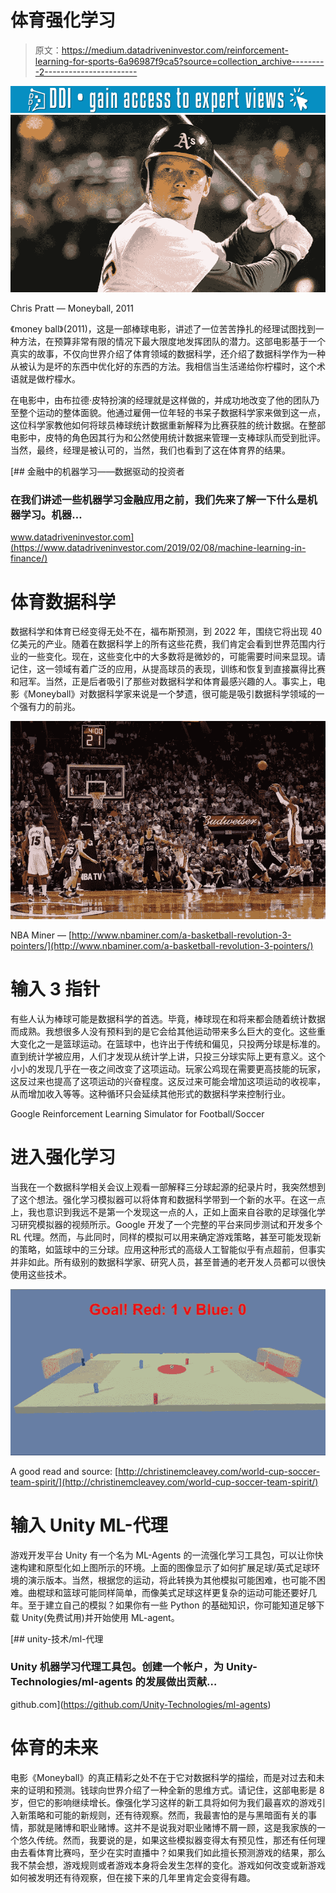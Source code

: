 # 体育强化学习

> 原文：<https://medium.datadriveninvestor.com/reinforcement-learning-for-sports-6a96987f9ca5?source=collection_archive---------2----------------------->

[![](img/43a51259bdbb538f8daaef54559fb024.png)](http://www.track.datadriveninvestor.com/1B9E)![](img/16dd6f9ee2d839e726ba398b53150d2e.png)

Chris Pratt — Moneyball, 2011

《money ball》(2011)，这是一部棒球电影，讲述了一位苦苦挣扎的经理试图找到一种方法，在预算非常有限的情况下最大限度地发挥团队的潜力。这部电影基于一个真实的故事，不仅向世界介绍了体育领域的数据科学，还介绍了数据科学作为一种从被认为是坏的东西中优化好的东西的方法。我相信当生活递给你柠檬时，这个术语就是做柠檬水。

在电影中，由布拉德·皮特扮演的经理就是这样做的，并成功地改变了他的团队乃至整个运动的整体面貌。他通过雇佣一位年轻的书呆子数据科学家来做到这一点，这位科学家教他如何将球员棒球统计数据重新解释为比赛获胜的统计数据。在整部电影中，皮特的角色因其行为和公然使用统计数据来管理一支棒球队而受到批评。当然，最终，经理是被认可的，当然，我们也看到了这在体育界的结果。

[](https://www.datadriveninvestor.com/2019/02/08/machine-learning-in-finance/) [## 金融中的机器学习——数据驱动的投资者

### 在我们讲述一些机器学习金融应用之前，我们先来了解一下什么是机器学习。机器…

www.datadriveninvestor.com](https://www.datadriveninvestor.com/2019/02/08/machine-learning-in-finance/) 

# 体育数据科学

数据科学和体育已经变得无处不在，福布斯预测，到 2022 年，围绕它将出现 40 亿美元的产业。随着在数据科学上的所有这些花费，我们肯定会看到世界范围内行业的一些变化。现在，这些变化中的大多数将是微妙的，可能需要时间来显现。请记住，这一领域有着广泛的应用，从提高球员的表现，训练和恢复到直接赢得比赛和冠军。当然，正是后者吸引了那些对数据科学和体育最感兴趣的人。事实上，电影《Moneyball》对数据科学家来说是一个梦遗，很可能是吸引数据科学领域的一个强有力的前兆。

![](img/0a6b392175847cbff9242e60fe54f017.png)

NBA Miner — [http://www.nbaminer.com/a-basketball-revolution-3-pointers/](http://www.nbaminer.com/a-basketball-revolution-3-pointers/)

# 输入 3 指针

有些人认为棒球可能是数据科学的首选。毕竟，棒球现在和将来都会随着统计数据而成熟。我想很多人没有预料到的是它会给其他运动带来多么巨大的变化。这些重大变化之一是篮球运动。在篮球中，也许出于传统和偏见，只投两分球是标准的。直到统计学被应用，人们才发现从统计学上讲，只投三分球实际上更有意义。这个小小的发现几乎在一夜之间改变了这项运动。玩家公鸡现在需要更高技能的玩家，这反过来也提高了这项运动的兴奋程度。这反过来可能会增加这项运动的收视率，从而增加收入等等。这种循环只会延续其他形式的数据科学来控制行业。

Google Reinforcement Learning Simulator for Football/Soccer

# 进入强化学习

当我在一个数据科学相关会议上观看一部解释三分球起源的纪录片时，我突然想到了这个想法。强化学习模拟器可以将体育和数据科学带到一个新的水平。在这一点上，我也意识到我远不是第一个发现这一点的人，正如上面来自谷歌的足球强化学习研究模拟器的视频所示。Google 开发了一个完整的平台来同步测试和开发多个 RL 代理。然而，与此同时，同样的模拟可以用来确定游戏策略，甚至可能发现新的策略，如篮球中的三分球。应用这种形式的高级人工智能似乎有点超前，但事实并非如此。所有级别的数据科学家、研究人员，甚至普通的老开发人员都可以很快使用这些技术。

![](img/85501fa78553433b945c869697795acf.png)

A good read and source: [http://christinemcleavey.com/world-cup-soccer-team-spirit/](http://christinemcleavey.com/world-cup-soccer-team-spirit/)

# 输入 Unity ML-代理

游戏开发平台 Unity 有一个名为 ML-Agents 的一流强化学习工具包，可以让你快速构建和原型化如上图所示的环境。上面的图像显示了如何扩展足球/英式足球环境的演示版本。当然，根据您的运动，将此转换为其他模拟可能困难，也可能不困难。曲棍球和篮球可能同样简单，而像美式足球这样更复杂的运动可能还要好几年。至于建立自己的模拟？如果你有一些 Python 的基础知识，你可能知道足够下载 Unity(免费试用)并开始使用 ML-agent。

 [## unity-技术/ml-代理

### Unity 机器学习代理工具包。创建一个帐户，为 Unity-Technologies/ml-agents 的发展做出贡献…

github.com](https://github.com/Unity-Technologies/ml-agents) 

# 体育的未来

电影《Moneyball》的真正精彩之处不在于它对数据科学的描绘，而是对过去和未来的证明和预测。钱球向世界介绍了一种全新的思维方式。请记住，这部电影是 8 岁，但它的影响继续增长。像强化学习这样的新工具将如何为我们最喜欢的游戏引入新策略和可能的新规则，还有待观察。然而，我最害怕的是与黑暗面有关的事情，那就是赌博和职业赌博。这并不是说我对职业赌博不屑一顾，这是我家族的一个悠久传统。然而，我要说的是，如果这些模拟器变得太有预见性，那还有任何理由去看体育比赛吗，至少在实时直播中？如果我们如此擅长预测游戏的结果，那么我不禁会想，游戏规则或者游戏本身将会发生怎样的变化。游戏如何改变或新游戏如何被发明还有待观察，但在接下来的几年里肯定会变得有趣。